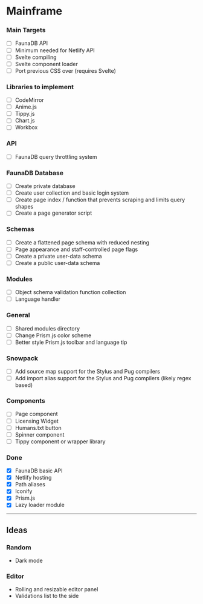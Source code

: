 # Mainframe

### Main Targets
- [ ] FaunaDB API
- [ ] Minimum needed for Netlify API
- [ ] Svelte compiling
- [ ] Svelte component loader
- [ ] Port previous CSS over (requires Svelte)

### Libraries to implement
- [ ] CodeMirror
- [ ] Anime.js
- [ ] Tippy.js
- [ ] Chart.js
- [ ] Workbox

### API
- [ ] FaunaDB query throttling system

### FaunaDB Database
- [ ] Create private database
- [ ] Create user collection and basic login system
- [ ] Create page index / function that prevents scraping and limits query shapes
- [ ] Create a page generator script

### Schemas
- [ ] Create a flattened page schema with reduced nesting
- [ ] Page appearance and staff-controlled page flags
- [ ] Create a private user-data schema
- [ ] Create a public user-data schema

### Modules
- [ ] Object schema validation function collection
- [ ] Language handler

### General
- [ ] Shared modules directory
- [ ] Change Prism.js color scheme
- [ ] Better style Prism.js toolbar and language tip

### Snowpack
- [ ] Add source map support for the Stylus and Pug compilers
- [ ] Add import alias support for the Stylus and Pug compilers (likely regex based)

### Components
- [ ] Page component
- [ ] Licensing Widget
- [ ] Humans.txt button
- [ ] Spinner component
- [ ] Tippy component or wrapper library

### Done
- [x] FaunaDB basic API
- [x] Netlify hosting
- [x] Path aliases
- [x] Iconify
- [x] Prism.js
- [x] Lazy loader module

----

## Ideas

### Random
- Dark mode

### Editor
- Rolling and resizable editor panel
- Validations list to the side
